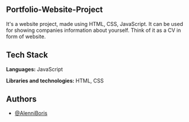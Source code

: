 
## Portfolio-Website-Project 

It's a website project, made using HTML, CSS, JavaScript. It can be used for showing companies information about yourself. Think of it as a CV in form of website.
## Tech Stack

**Languages:** JavaScript

**Libraries and technologies:** HTML, CSS

## Authors

- [@AlenniBoris](https://github.com/AlenniBoris)


